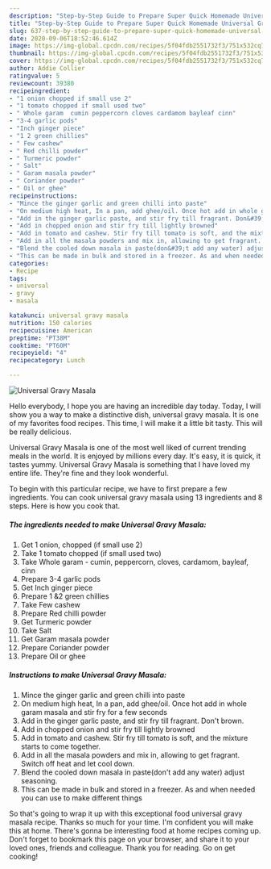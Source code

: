 ```yaml
---
description: "Step-by-Step Guide to Prepare Super Quick Homemade Universal Gravy Masala"
title: "Step-by-Step Guide to Prepare Super Quick Homemade Universal Gravy Masala"
slug: 637-step-by-step-guide-to-prepare-super-quick-homemade-universal-gravy-masala
date: 2020-09-06T18:52:46.614Z
image: https://img-global.cpcdn.com/recipes/5f04fdb2551732f3/751x532cq70/universal-gravy-masala-recipe-main-photo.jpg
thumbnail: https://img-global.cpcdn.com/recipes/5f04fdb2551732f3/751x532cq70/universal-gravy-masala-recipe-main-photo.jpg
cover: https://img-global.cpcdn.com/recipes/5f04fdb2551732f3/751x532cq70/universal-gravy-masala-recipe-main-photo.jpg
author: Addie Collier
ratingvalue: 5
reviewcount: 39380
recipeingredient:
- "1 onion chopped if small use 2"
- "1 tomato chopped if small used two"
- " Whole garam  cumin peppercorn cloves cardamom bayleaf cinn"
- "3-4 garlic pods"
- "Inch ginger piece"
- "1 2 green chillies"
- " Few cashew"
- " Red chilli powder"
- " Turmeric powder"
- " Salt"
- " Garam masala powder"
- " Coriander powder"
- " Oil or ghee"
recipeinstructions:
- "Mince the ginger garlic and green chilli into paste"
- "On medium high heat, In a pan, add ghee/oil. Once hot add in whole garam masala and stir fry for a few seconds"
- "Add in the ginger garlic paste, and stir fry till fragrant. Don&#39;t brown."
- "Add in chopped onion and stir fry till lightly browned"
- "Add in tomato and cashew. Stir fry till tomato is soft, and the mixture starts to come together."
- "Add in all the masala powders and mix in, allowing to get fragrant. Switch off heat and let cool down."
- "Blend the cooled down masala in paste(don&#39;t add any water) adjust seasoning."
- "This can be made in bulk and stored in a freezer. As and when needed you can use to make different things"
categories:
- Recipe
tags:
- universal
- gravy
- masala

katakunci: universal gravy masala 
nutrition: 150 calories
recipecuisine: American
preptime: "PT38M"
cooktime: "PT60M"
recipeyield: "4"
recipecategory: Lunch

---
```



![Universal Gravy Masala](https://img-global.cpcdn.com/recipes/5f04fdb2551732f3/751x532cq70/universal-gravy-masala-recipe-main-photo.jpg)

Hello everybody, I hope you are having an incredible day today. Today, I will show you a way to make a distinctive dish, universal gravy masala. It is one of my favorites food recipes. This time, I will make it a little bit tasty. This will be really delicious.

Universal Gravy Masala is one of the most well liked of current trending meals in the world. It is enjoyed by millions every day. It's easy, it is quick, it tastes yummy. Universal Gravy Masala is something that I have loved my entire life. They're fine and they look wonderful.




To begin with this particular recipe, we have to first prepare a few ingredients. You can cook universal gravy masala using 13 ingredients and 8 steps. Here is how you cook that.

<!--inarticleads1-->

##### The ingredients needed to make Universal Gravy Masala:

1. Get 1 onion, chopped (if small use 2)
1. Take 1 tomato chopped (if small used two)
1. Take  Whole garam - cumin, peppercorn, cloves, cardamom, bayleaf, cinn
1. Prepare 3-4 garlic pods
1. Get Inch ginger piece
1. Prepare 1 &amp;2 green chillies
1. Take  Few cashew
1. Prepare  Red chilli powder
1. Get  Turmeric powder
1. Take  Salt
1. Get  Garam masala powder
1. Prepare  Coriander powder
1. Prepare  Oil or ghee




<!--inarticleads2-->

##### Instructions to make Universal Gravy Masala:

1. Mince the ginger garlic and green chilli into paste
1. On medium high heat, In a pan, add ghee/oil. Once hot add in whole garam masala and stir fry for a few seconds
1. Add in the ginger garlic paste, and stir fry till fragrant. Don&#39;t brown.
1. Add in chopped onion and stir fry till lightly browned
1. Add in tomato and cashew. Stir fry till tomato is soft, and the mixture starts to come together.
1. Add in all the masala powders and mix in, allowing to get fragrant. Switch off heat and let cool down.
1. Blend the cooled down masala in paste(don&#39;t add any water) adjust seasoning.
1. This can be made in bulk and stored in a freezer. As and when needed you can use to make different things




So that's going to wrap it up with this exceptional food universal gravy masala recipe. Thanks so much for your time. I'm confident you will make this at home. There's gonna be interesting food at home recipes coming up. Don't forget to bookmark this page on your browser, and share it to your loved ones, friends and colleague. Thank you for reading. Go on get cooking!
